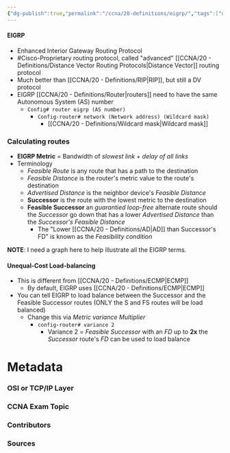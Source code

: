 ```yaml
---
{"dg-publish":true,"permalink":"/ccna/20-definitions/eigrp/","tags":["defs_ccna"]}
---
```


#### EIGRP
- Enhanced Interior Gateway Routing Protocol
- #Cisco-Proprietary  routing protocol, called "advanced" [[CCNA/20 - Definitions/Distance Vector Routing Protocols\|Distance Vector]] routing protocol
- Much better than [[CCNA/20 - Definitions/RIP\|RIP]], but still a DV protocol
- EIGRP [[CCNA/20 - Definitions/Router\|routers]] need to have the same Autonomous System (AS) number
	- `Config# router eigrp (AS number)`
		- `Config-router# network (Network address) (Wildcard mask)`
			- [[CCNA/20 - Definitions/Wildcard mask\|Wildcard mask]]

### Calculating routes
- **EIGRP Metric** = Bandwidth of *slowest link* + *delay of all links*
- Terminology
	- *Feasible Route* is any route that has a path to the destination
	- *Feasible Distance* is the router's metric value to the route's destination
	- *Advertised Distance* is the neighbor device's *Feasible Distance*
	- **Successor** is the route with the lowest metric to the destination
	- **Feasible Successor** an *guarantied loop-free* alternate route should the *Successor* go down that has a lower *Advertised Distance* than the *Successor's Feasible Distance*
		- The "Lower [[CCNA/20 - Definitions/AD\|AD]] than Successor's FD" is known as the *Feasibility condition*

**NOTE**: I need a graph here to help illustrate all the EIGRP terms.

#### Unequal-Cost Load-balancing
- This is different from [[CCNA/20 - Definitions/ECMP\|ECMP]]
	- By default, EIGRP uses [[CCNA/20 - Definitions/ECMP\|ECMP]]
- You can tell EIGRP to load balance between the Successor and the Feasible Successor routes (ONLY the S and FS routes will be load balanced)
	- Change this via *Metric variance Multiplier*
		- `config-router# variance 2`
			- Variance 2 = *Feasible Successor* with an *FD* up to **2x** the *Successor* route's *FD* can be used to load balance


# Metadata
### OSI or TCP/IP Layer

### CCNA Exam Topic

### Contributors

### Sources

